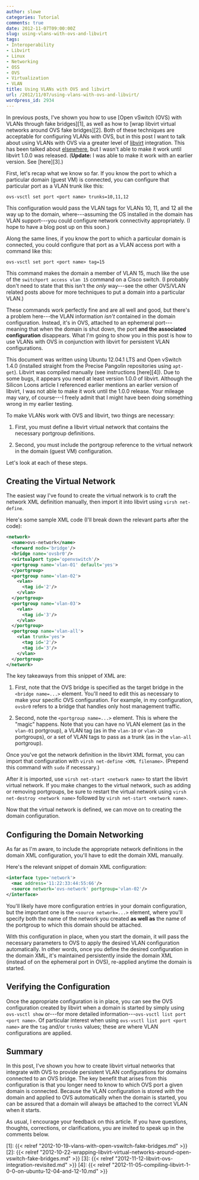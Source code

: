 ```yaml
---
author: slowe
categories: Tutorial
comments: true
date: 2012-11-07T09:00:00Z
slug: using-vlans-with-ovs-and-libvirt
tags:
- Interoperability
- Libvirt
- Linux
- Networking
- OSS
- OVS
- Virtualization
- VLAN
title: Using VLANs with OVS and libvirt
url: /2012/11/07/using-vlans-with-ovs-and-libvirt/
wordpress_id: 2934
---
```


In previous posts, I've shown you how to use [Open vSwitch (OVS) with VLANs through fake bridges][1], as well as how to [wrap libvirt virtual networks around OVS fake bridges][2]. Both of these techniques are acceptable for configuring VLANs with OVS, but in this post I want to talk about using VLANs with OVS via a greater level of [libvirt](http://libvirt.org) integration. This has been talked about [elsewhere](http://www.siliconloons.com/?p=305), but I wasn't able to make it work until libvirt 1.0.0 was released. (**Update:** I was able to make it work with an earlier version. See [here][3].)

First, let's recap what we know so far. If you know the port to which a particular domain (guest VM) is connected, you can configure that particular port as a VLAN trunk like this:

	ovs-vsctl set port <port name> trunks=10,11,12

This configuration would pass the VLAN tags for VLANs 10, 11, and 12 all the way up to the domain, where---assuming the OS installed in the domain has VLAN support---you could configure network connectivity appropriately. (I hope to have a blog post up on this soon.)

Along the same lines, if you know the port to which a particular domain is connected, you could configure that port as a VLAN access port with a command like this:

	ovs-vsctl set port <port name> tag=15

This command makes the domain a member of VLAN 15, much like the use of the `switchport access vlan 15` command on a Cisco switch. (I probably don't need to state that this isn't the _only_ way---see the other OVS/VLAN related posts above for more techniques to put a domain into a particular VLAN.)

These commands work perfectly fine and are all well and good, but there's a problem here---the VLAN information _isn't_ contained in the domain configuration. Instead, it's in OVS, attached to an ephemeral port---meaning that when the domain is shut down, the port **and the associated configuration** disappears. What I'm going to show you in this post is how to use VLANs with OVS in conjunction with libvirt for persistent VLAN configurations.

This document was written using Ubuntu 12.04.1 LTS and Open vSwitch 1.4.0 (installed straight from the Precise Pangolin repositories using `apt-get`). Libvirt was compiled manually (see instructions [here][4]). Due to some bugs, it appears you need at least version 1.0.0 of libvirt. Although the Silicon Loons article I referenced earlier mentions an earlier version of libvirt, I was not able to make it work until the 1.0.0 release. Your mileage may vary, of course---I freely admit that I might have been doing something wrong in my earlier testing.

To make VLANs work with OVS and libvirt, two things are necessary:

1. First, you must define a libvirt virtual network that contains the necessary portgroup definitions.

2. Second, you must include the portgroup reference to the virtual network in the domain (guest VM) configuration.

Let's look at each of these steps.

## Creating the Virtual Network

The easiest way I've found to create the virtual network is to craft the network XML definition manually, then import it into libvirt using `virsh net-define`.

Here's some sample XML code (I'll break down the relevant parts after the code):

``` xml
<network>
  <name>ovs-network</name>
  <forward mode='bridge'/>
  <bridge name='ovsbr0'/>
  <virtualport type='openvswitch'/>
  <portgroup name='vlan-01' default='yes'>
  </portgroup>
  <portgroup name='vlan-02'>
    <vlan>
      <tag id='2'/>
    </vlan>
  </portgroup>
  <portgroup name='vlan-03'>
    <vlan>
      <tag id='3'/>
    </vlan>
  </portgroup>
  <portgroup name='vlan-all'>
    <vlan trunk='yes'>
      <tag id='2'/>
      <tag id='3'/>
    </vlan>
  </portgroup>
</network>
```

The key takeaways from this snippet of XML are:

1. First, note that the OVS bridge is specified as the target bridge in the `<bridge name=...>` element. You'll need to edit this as necessary to make your specific OVS configuration. For example, in my configuration, `ovsbr0` refers to a bridge that handles only host management traffic.

2. Second, note the `<portgroup name=...>` element. This is where the "magic" happens. Note that you can have no VLAN element (as in the `vlan-01` portgroup), a VLAN tag (as in the `vlan-10` or `vlan-20` portgroups), or a set of VLAN tags to pass as a trunk (as in the `vlan-all` portgroup).

Once you've got the network definition in the libvirt XML format, you can import that configuration with `virsh net-define <XML filename>`. (Prepend this command with `sudo` if necessary.)

After it is imported, use `virsh net-start <network name>` to start the libvirt virtual network. If you make changes to the virtual network, such as adding or removing portgroups, be sure to restart the virtual network using `virsh net-destroy <network name>` followed by `virsh net-start <network name>`.

Now that the virtual network is defined, we can move on to creating the domain configuration.

## Configuring the Domain Networking

As far as I'm aware, to include the appropriate network definitions in the domain XML configuration, you'll have to edit the domain XML manually.

Here's the relevant snippet of domain XML configuration:

``` xml
<interface type='network'>
  <mac address='11:22:33:44:55:66'/>
  <source network='ovs-network' portgroup='vlan-02'/>
</interface>
```

You'll likely have more configuration entries in your domain configuration, but the important one is the `<source network=...>` element, where you'll specify both the name of the network you created **as well as** the name of the portgroup to which this domain should be attached.

With this configuration in place, when you start the domain, it will pass the necessary parameters to OVS to apply the desired VLAN configuration automatically. In other words, once you define the desired configuration in the domain XML, it's maintained persistently inside the domain XML (instead of on the ephemeral port in OVS), re-applied anytime the domain is started.

## Verifying the Configuration

Once the appropriate configuration is in place, you can see the OVS configuration created by libvirt when a domain is started by simply using `ovs-vsctl show` or---for more detailed information---`ovs-vsctl list port <port name>`. Of particular interest when using `ovs-vsctl list port <port name>` are the `tag` and/or `trunks` values; these are where VLAN configurations are applied.

## Summary

In this post, I've shown you how to create libvirt virtual networks that integrate with OVS to provide persistent VLAN configurations for domains connected to an OVS bridge. The key benefit that arises from this configuration is that you longer need to know to which OVS port a given domain is connected. Because the VLAN configuration is stored _with_ the domain and applied to OVS automatically when the domain is started, you can be assured that a domain will always be attached to the correct VLAN when it starts.

As usual, I encourage your feedback on this article. If you have questions, thoughts, corrections, or clarifications, you are invited to speak up in the comments below.


[1]: {{< relref "2012-10-19-vlans-with-open-vswitch-fake-bridges.md" >}}
[2]: {{< relref "2012-10-22-wrapping-libvirt-virtual-networks-around-open-vswitch-fake-bridges.md" >}}
[3]: {{< relref "2012-11-12-libvirt-ovs-integration-revisited.md" >}}
[4]: {{< relref "2012-11-05-compiling-libvirt-1-0-0-on-ubuntu-12-04-and-12-10.md" >}}
